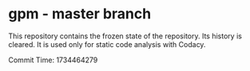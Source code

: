# gpm - master branch

This repository contains the frozen state of the repository.
Its history is cleared. It is used only for static code
analysis with Codacy.

Commit Time: 1734464279